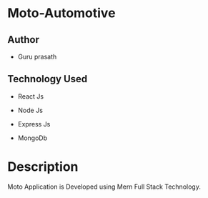 # Moto-Automotive 

## Author 

* Guru prasath 

## Technology Used 

* React Js

* Node Js 

* Express Js 

* MongoDb 

# Description

Moto Application is Developed using Mern Full Stack Technology. 
